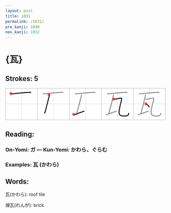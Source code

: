 ```yaml
---
layout: post
title: 1031
permalink: /1031/
pre_kanji: 1030
nex_kanji: 1032
---
```


# {瓦}

## Strokes: 5

<div class="stroke"><img src="../images/E793A6.png" /></div>

## Reading:

### On-Yomi: ガ &mdash; Kun-Yomi: かわら、ぐらむ

### Examples: 瓦 (かわら)

## Words:

瓦(かわら): roof tile

煉瓦(れんが): brick
